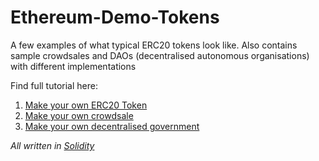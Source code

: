 # Ethereum-Demo-Tokens
A few examples of what typical ERC20 tokens look like.
Also contains sample crowdsales and DAOs (decentralised autonomous organisations) with different implementations

Find full tutorial here:
1. [Make your own ERC20 Token](https://ethereum.org/token)
2. [Make your own crowdsale](https://ethereum.org/crowdsale)
3. [Make your own decentralised government](https://ethereum.org/dao)

*All written in [Solidity](https://solidity.readthedocs.io)*
